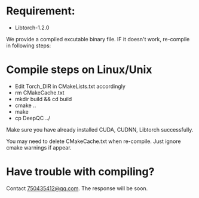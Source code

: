 #  Requirement:

 *   Libtorch-1.2.0


We provide a compiled excutable binary file. IF it doesn't work, re-compile in following steps:

# Compile steps on Linux/Unix

*   Edit Torch_DIR in CMakeLists.txt accordingly
*   rm CMakeCache.txt
*   mkdir build && cd build
*   cmake ..
*   make
*   cp DeepQC ../

Make sure you have already installed CUDA, CUDNN, Libtorch successfully.

You may need to delete CMakeCache.txt when re-compile. Just ignore cmake warnings if appear.


# Have trouble with compiling?

Contact 750435412@qq.com. The response will be soon.
